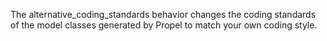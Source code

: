 The alternative_coding_standards behavior changes the coding standards of the model classes generated by Propel to match your own coding style.